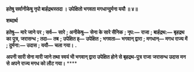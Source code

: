 **हतेषु सर्वानीकेषु नृपो बार्हद्रथस्तदा ।** **उपेक्षितो भगवता मगधान्दुर्मना ययौ ॥ ४॥** 

**शब्दार्थ** 

**हतेषु—** **मारे जाने पर** **; सर्व—** **सारे** **; अनीकेषु—** **सेना के सारे सैनिक** **; नृप:—** **राजा** **; बार्हद्रथ:—** **बृहद्रथ का पुत्र, जरासन्ध** **; तदा—** **तब** **; उपेक्षित ह्—** **उपेक्षित** **; भगवता—** **भगवान् द्वारा** **; मगधान्—** **मगध राज्य में** **; दुर्मना:—** **उदास** **; ययौ—** **चला गया।** **.** 

**अपनी सारी सेना मारी जाने तथा स्वयं भी भगवान् द्वारा उपेक्षित होने से बृहद्रथ-पुत्र राजा** **जरासन्ध उदास मन से अपने राज्य मगध को लौट गया।** **** 